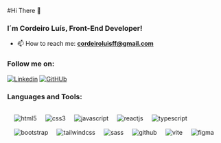 

#Hi There 👋

### I´m Cordeiro Luís, Front-End Developer!

- 📫  How to reach me: **cordeiroluisff@gmail.com**

### Follow me on: 
[![Linkedin](https://img.shields.io/badge/LinkedIn-0077B5?style=for-the-badge&logo=linkedin&logoColor=white)](https://www.linkedin.com/in/cordeiro-luis/)
[![GitHUb](https://img.shields.io/badge/GitHub-100000?style=for-the-badge&logo=github&logoColor=white)](https://github.com/corde177)

### Languages and Tools:
 <div style= "display: inline-block; margin: 0.5rem;">
    <img align="center" style= "margin: 0.5rem;" alt="html5" src="https://img.shields.io/badge/HTML-239120?style=for-the-badge&logo=html5&logoColor=white">
    <img align="center" style= "margin: 0.5rem;" alt="css3" src="https://img.shields.io/badge/CSS-239120?&style=for-the-badge&logo=css3&logoColor=white">
    <img align="center" style= "margin: 0.5rem;" alt="javascript" src="https://img.shields.io/badge/JavaScript-F7DF1E?style=for-the-badge&logo=javascript&logoColor=black">
    <img align="center" style= "margin: 0.5rem;" alt="reactjs" src="https://img.shields.io/badge/react-0A5EB0?&style=for-the-badge&logo=react&logoColor=white">
    <img align="center" style= "margin: 0.5rem;" alt="typescript" src="https://img.shields.io/badge/typescript-0A5EB0?&style=for-the-badge&logo=typescript&logoColor=white">
    <img align="center" style= "margin: 0.5rem;" alt="bootstrap" src="https://img.shields.io/badge/Bootstrap-563D7C?style=for-the-badge&logo=bootstrap&logoColor=white">
   <img align="center" style= "margin: 0.5rem;" alt="tailwindcss" src="https://img.shields.io/badge/tailwindcss-80C4E9?&style=for-the-badge&logo=tailwindcss&logoColor=white">
    <img align="center" style= "margin: 0.5rem;" alt="sass" src="https://img.shields.io/badge/sass-CA7373?&style=for-the-badge&logo=sass&logoColor=white">
    <img align="center" style= "margin: 0.5rem;" alt="github" src="https://img.shields.io/badge/GIT-E44C30?style=for-the-badge&logo=git&logoColor=white"> 
    <img align="center" style= "margin: 0.5rem;" alt="vite" src="https://img.shields.io/badge/vite-E38E49?&style=for-the-badge&logo=vite&logoColor=white"> 
  <img align="center" style= "margin: 0.5rem;" alt="figma" src="https://img.shields.io/badge/figma-239120?&style=for-the-badge&logo=figma&logoColor=white"> 
 </div>

